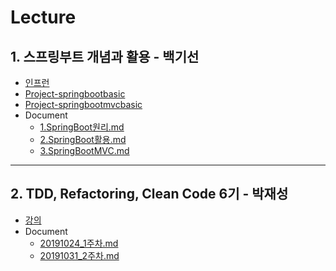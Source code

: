 # Lecture

## 1. 스프링부트 개념과 활용 - 백기선

- [인프런](https://www.inflearn.com/course/%EC%8A%A4%ED%94%84%EB%A7%81%EB%B6%80%ED%8A%B8/dashboard)
- [Project-springbootbasic](https://github.com/byungkyu-ju/lecture/tree/master/springbootbasic)
- [Project-springbootmvcbasic](https://github.com/byungkyu-ju/lecture/tree/master/springbootmvcbasic)
- Document
  - [1.SpringBoot원리.md](https://github.com/byungkyu-ju/garage/blob/master/lecture/%EC%8A%A4%ED%94%84%EB%A7%81%20%EB%B6%80%ED%8A%B8%20%EA%B0%9C%EB%85%90%EA%B3%BC%20%ED%99%9C%EC%9A%A9/1.SpringBoot%EC%9B%90%EB%A6%AC.md)
  - [2.SpringBoot활용.md](https://github.com/byungkyu-ju/garage/blob/master/lecture/%EC%8A%A4%ED%94%84%EB%A7%81%20%EB%B6%80%ED%8A%B8%20%EA%B0%9C%EB%85%90%EA%B3%BC%20%ED%99%9C%EC%9A%A9/2.SpringBoot%ED%99%9C%EC%9A%A9.md)
  - [3.SpringBootMVC.md](https://github.com/byungkyu-ju/garage/blob/master/lecture/%EC%8A%A4%ED%94%84%EB%A7%81%20%EB%B6%80%ED%8A%B8%20%EA%B0%9C%EB%85%90%EA%B3%BC%20%ED%99%9C%EC%9A%A9/3.SpringBootMVC.md)

----

## 2. TDD, Refactoring, Clean Code 6기 - 박재성

- [강의](https://edu.nextstep.camp/c/8fWRxNWU/)
- Document
  - [20191024_1주차.md](https://github.com/byungkyu-ju/garage/blob/master/lecture/TDD_CC_Refactoring/20191124_1%EC%A3%BC%EC%B0%A8.md)
  - [20191031_2주차.md](https://github.com/byungkyu-ju/garage/blob/master/lecture/TDD_CC_Refactoring/20191131_2%EC%A3%BC%EC%B0%A8.md)
